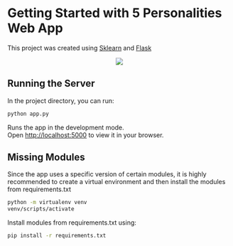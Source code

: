 # Getting Started with 5 Personalities Web App

This project was created using [Sklearn](https://scikit-learn.org/stable/) and [Flask](https://flask.palletsprojects.com/en/2.2.x/)
 <p align="center">
  <a href="#">
    <img src="https://skillicons.dev/icons?i=py,html,tailwind,flask" />
  </a>
</p>

## Running the Server

In the project directory, you can run:

```bash
python app.py
```

Runs the app in the development mode.\
Open <http://localhost:5000> to view it in your browser.

## Missing Modules

Since the app uses a specific version of certain modules, it is highly recommended to create a virtual environment and then install the modules from requirements.txt

```bash
python -m virtualenv venv
venv/scripts/activate
```

Install modules from requirements.txt using:

```bash
pip install -r requirements.txt
```
